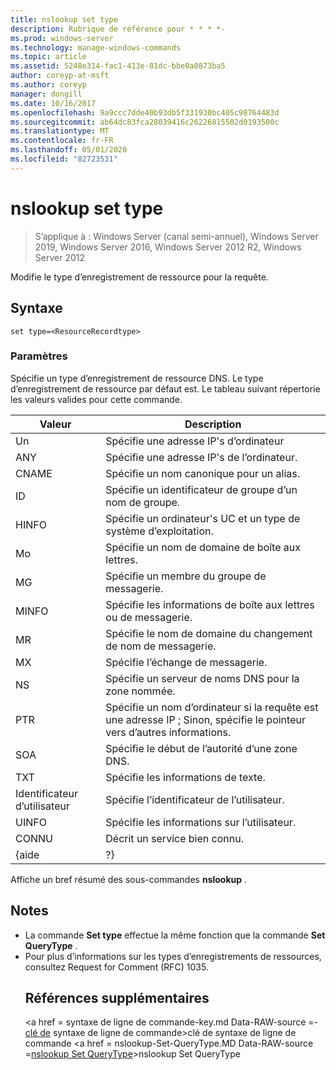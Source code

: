 ```yaml
---
title: nslookup set type
description: Rubrique de référence pour * * * *-
ms.prod: windows-server
ms.technology: manage-windows-commands
ms.topic: article
ms.assetid: 5248e314-fac1-413e-81dc-bbe0a0873ba5
author: coreyp-at-msft
ms.author: coreyp
manager: dongill
ms.date: 10/16/2017
ms.openlocfilehash: 9a9ccc7dde40b93db5f331930bc405c98764483d
ms.sourcegitcommit: ab64dc83fca28039416c26226815502d0193500c
ms.translationtype: MT
ms.contentlocale: fr-FR
ms.lasthandoff: 05/01/2020
ms.locfileid: "82723531"
---
```

# <a name="nslookup-set-type"></a>nslookup set type

> S’applique à : Windows Server (canal semi-annuel), Windows Server 2019, Windows Server 2016, Windows Server 2012 R2, Windows Server 2012

Modifie le type d’enregistrement de ressource pour la requête.
## <a name="syntax"></a>Syntaxe
```
set type=<ResourceRecordtype>
```
### <a name="parameters"></a>Paramètres
<ResourceRecordtype>Spécifie un type d’enregistrement de ressource DNS. Le type d’enregistrement de ressource par défaut est. Le tableau suivant répertorie les valeurs valides pour cette commande.

| Valeur |                                                   Description                                                   |
|-------|-----------------------------------------------------------------------------------------------------------------|
|   Un   |                                      Spécifie une adresse IP&#39;s d’ordinateur                                      |
|  ANY  |                                     Spécifie une adresse IP&#39;s de l’ordinateur.                                      |
| CNAME |                                    Spécifie un nom canonique pour un alias.                                     |
|  ID  |                                  Spécifie un identificateur de groupe d’un nom de groupe.                                  |
| HINFO |                          Spécifie un ordinateur&#39;s UC et un type de système d’exploitation.                           |
|  Mo   |                                        Spécifie un nom de domaine de boîte aux lettres.                                         |
|  MG   |                                         Spécifie un membre du groupe de messagerie.                                          |
| MINFO |                                   Spécifie les informations de boîte aux lettres ou de messagerie.                                   |
|  MR   |                                     Spécifie le nom de domaine du changement de nom de messagerie.                                      |
|  MX   |                                          Spécifie l’échange de messagerie.                                          |
|  NS   |                                 Spécifie un serveur de noms DNS pour la zone nommée.                                 |
|  PTR  | Spécifie un nom d’ordinateur si la requête est une adresse IP ; Sinon, spécifie le pointeur vers d’autres informations. |
|  SOA  |                                Spécifie le début de l’autorité d’une zone DNS.                                 |
|  TXT  |                                         Spécifie les informations de texte.                                         |
|  Identificateur d’utilisateur  |                                         Spécifie l’identificateur de l’utilisateur.                                          |
| UINFO |                                         Spécifie les informations sur l’utilisateur.                                         |
|  CONNU  |                                         Décrit un service bien connu.                                         |
| {aide |                                                       ?}                                                        |

Affiche un bref résumé des sous-commandes <strong>nslookup</strong> .
## <a name="remarks"></a>Notes 
- La commande <strong>Set type</strong> effectue la même fonction que la commande <strong>Set QueryType</strong> .
- Pour plus d’informations sur les types d’enregistrements de ressources, consultez Request for Comment (RFC) 1035.
  ## <a name="additional-references"></a>Références supplémentaires
  <a href = syntaxe de ligne de commande-key.md Data-RAW-source =- [clé de](command-line-syntax-key.md) syntaxe de ligne de commande>clé</a> de syntaxe de ligne de commande <a href = nslookup-Set-QueryType.MD Data-RAW-source =[nslookup Set QueryType](nslookup-set-querytype.md)>nslookup Set QueryType</a>
